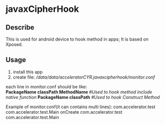 # javaxCipherHook
## Describe
This is used for android device to hook method in apps; It is based on Xposed.

## Usage
1. install this app
2. create file: */data/data/acceleratorCYR.javaxcipherhook/monitor.conf*

each line in monitor.conf should be like:  
**PackageName classPath MethodName**          *#Used to hook method include native function*
**PackageName classPath**                     *#Used to hook Construct Method*



Example of monitor.conf(it can contains multi lines):
com.accelerator.test com.accelerator.test.Main onCreate
com.accelerator.test com.accelerator.test.Main

